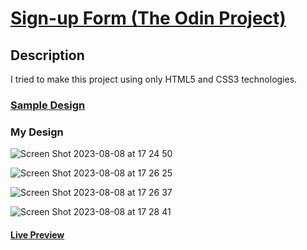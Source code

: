 # [Sign-up Form (The Odin Project)](https://www.theodinproject.com/lessons/node-path-intermediate-html-and-css-sign-up-form)

## Description

I tried to make this project using only HTML5 and CSS3 technologies.

### [Sample Design](https://cdn.statically.io/gh/TheOdinProject/curriculum/5f37d43908ef92499e95a9b90fc3cc291a95014c/html_css/project-sign-up-form/sign-up-form.png)

### My Design

![Screen Shot 2023-08-08 at 17 24 50](https://github.com/selimbiber/30Day30Project-HTML5-CSS3-Challenges/assets/117529414/c00874bf-84ba-447c-8b31-73b2e5166444)

![Screen Shot 2023-08-08 at 17 26 25](https://github.com/selimbiber/30Day30Project-HTML5-CSS3-Challenges/assets/117529414/ec9a0528-ffa9-4c2d-ab3b-0831fbe96c93)

![Screen Shot 2023-08-08 at 17 26 37](https://github.com/selimbiber/30Day30Project-HTML5-CSS3-Challenges/assets/117529414/0c54b8ad-fbae-4dc4-8a3c-a0e4baf95c88)

![Screen Shot 2023-08-08 at 17 28 41](https://github.com/selimbiber/30Day30Project-HTML5-CSS3-Challenges/assets/117529414/daff3b22-2469-4aa7-83c9-358757a5b369)

#### [Live Preview](https://htmlpreview.github.io/?https://github.com/selimbiber/30Day30Project-HTML5-CSS3-Challenges/blob/main/%2BDay30-sign-up-form/index.html)
